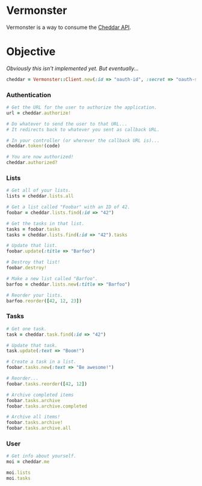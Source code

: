 # Vermonster

Vermonster is a way to consume the [Cheddar API](https://cheddarapp.com/developer).

# Objective

_Obviously this isn't implemented yet. But eventually..._

``` ruby
cheddar = Vermonster::Client.new(:id => "oauth-id", :secret => "oauth-secret")
```


### Authentication

``` ruby
# Get the URL for the user to authorize the application.
url = cheddar.authorize!

# Do whatever to send the user to that URL...
# It redirects back to whatever you sent as callback URL.

# In your controller (or wherever the callback URL is)...
cheddar.token!(code)

# You are now authorized!
cheddar.authorized?
```


### Lists

``` ruby
# Get all of your lists.
lists = cheddar.lists.all

# Get a list called "Foobar" with an ID of 42.
foobar = cheddar.lists.find(:id => "42")

# Get the tasks in that list.
tasks = foobar.tasks
tasks = cheddar.lists.find(:id => "42").tasks

# Update that list.
foobar.update(:title => "Barfoo")

# Destroy that list!
foobar.destroy!

# Make a new list called "Barfoo".
barfoo = cheddar.lists.new(:title => "Barfoo")

# Reorder your lists.
barfoo.reorder([42, 12, 23])
```


### Tasks

``` ruby
# Get one task.
task = cheddar.task.find(:id => "42")

# Update that task.
task.update(:text => "Boom!")

# Create a task in a list.
foobar.tasks.new(:text => "Be awesome!")

# Reorder...
foobar.tasks.reorder([42, 12])

# Archive completed items
foobar.tasks.archive
foobar.tasks.archive.completed

# Archive all items!
foobar.tasks.archive!
foobar.tasks.archive.all
```


### User

``` ruby
# Get info about yourself.
moi = cheddar.me

moi.lists
moi.tasks
```
